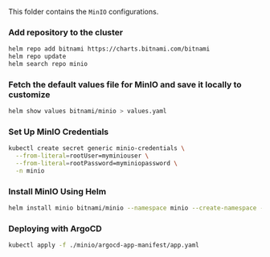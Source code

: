 This folder contains the `MinIO` configurations.

### Add repository to the cluster
```sh
helm repo add bitnami https://charts.bitnami.com/bitnami
helm repo update
helm search repo minio
```
### Fetch the default values file for MinIO and save it locally to customize
```sh
helm show values bitnami/minio > values.yaml
```

### Set Up MinIO Credentials

```sh
kubectl create secret generic minio-credentials \
  --from-literal=rootUser=myminiouser \
  --from-literal=rootPassword=myminiopassword \
  -n minio
```

### Install MinIO Using Helm
```sh
helm install minio bitnami/minio --namespace minio --create-namespace -f ./minio/helm/values.yaml --version 14.7.15
```

### Deploying with ArgoCD
```sh
kubectl apply -f ./minio/argocd-app-manifest/app.yaml
```
